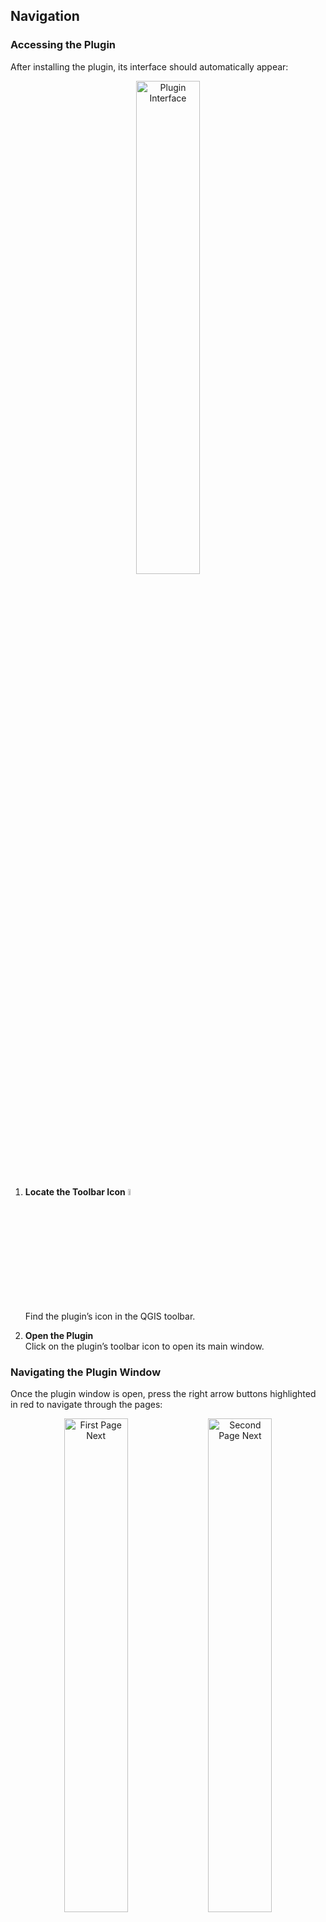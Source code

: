 ## Navigation

### Accessing the Plugin

After installing the plugin, its interface should automatically appear:  
<p align="center">
  <img 
    src="https://raw.githubusercontent.com/worldbank/GEEST/main/docs/images/new%20images/First%20page.jpg" 
    alt="Plugin Interface" 
    style="width:45%;" 
    title="Click to enlarge" 
    onclick="window.open(this.src, '_blank')">
</p>

1. **Locate the Toolbar Icon**  <img src="https://raw.githubusercontent.com/worldbank/GEEST/main/docs/images/new%20images/Tool%20icon.jpg" alt="Toolbar Icon" style="width:5%;" title="Click to enlarge" onclick="window.open(this.src, '_blank')">  
   Find the plugin’s icon in the QGIS toolbar.

2. **Open the Plugin**  
   Click on the plugin’s toolbar icon to open its main window.

### Navigating the Plugin Window

Once the plugin window is open, press the right arrow buttons highlighted in red to navigate through the pages:

<p align="center">
  <img 
    src="https://raw.githubusercontent.com/worldbank/GEEST/main/docs/images/new%20images/First%20page%20next.jpg" 
    alt="First Page Next" 
    style="width:45%;" 
    title="Click to enlarge" 
    onclick="window.open(this.src, '_blank')">
  <img 
    src="https://raw.githubusercontent.com/worldbank/GEEST/main/docs/images/new%20images/Second%20page%20next.jpg" 
    alt="Second Page Next" 
    style="width:45%;" 
    title="Click to enlarge" 
    onclick="window.open(this.src, '_blank')">
</p>

> - **Welcome to GEEST Page**: This is the introductory page of the plugin, providing an overview of its purpose and functionality. It serves as the starting point to familiarize users with the plugin's capabilities and its relevance to geospatial analysis.
>
> - **About Page**: This page offers detailed information about the plugin, including its contributors, development background, and licensing. It highlights the open-source nature of the tool and acknowledges the organizations or individuals involved in its creation.

### Setting Up the ORS Key

To use the GEEST plugin effectively, you need to configure the **Open Route Service (ORS)** API key. The ORS platform is used for spatial analysis workflows, and obtaining an API key is a simple and free process. Below are the steps:

---

#### **Step 1: Get Your API Key**
1. Open your browser and go to the [ORS API Key Signup Page](https://openrouteservice.org/sign-up/).
2. Register for an account or log in if you already have one.
3. Once logged in, generate an API key by following the on-screen instructions.

#### **Step 2: Paste the API Key**
> **Note**: If you already entered your ORS API key in **Step 5: Verify the Installation and Configure the Tool** under the **[Installing GEEST](https://github.com/worldbank/GEEST/blob/main/docs/userguide/install.md)** instructions, the key will automatically appear here. In this case, you can skip this step and proceed to the next one.
1. Copy the API key from the ORS website.
2. Open the **GEEST ORS Setup** window in the plugin.
3. Paste the API key into the text box provided (as shown in the screenshot below).

<p align="center">
 <img 
    src="https://raw.githubusercontent.com/worldbank/GEEST/main/docs/images/new%20images/ORS%20setup.jpg" 
    alt="ORS key" 
    style="width:45%;" 
    title="Click to enlarge" 
    onclick="window.open(this.src, '_blank')">
</p>

#### **Step 3: Verify the Key**
1. After pasting the API key, click the **Check my key...** button.
2. If the key is valid, a green checkmark will appear, indicating the API key has been successfully set up.

---

> #### **Tips for Setting Up the ORS Key**
> - 💡 **Tip**: Ensure you paste the exact API key without any extra spaces or characters.
> - ⚠️ **Warning**: Avoid sharing your API key publicly to keep it secure.
> - 🔄 **If You Encounter Issues**: Double-check your internet connection and ensure your API key is valid.
> - **This step is crucial to unlock the full functionality of the plugin, including advanced spatial analysis workflows.**
---


















```{tableofcontents}
```
